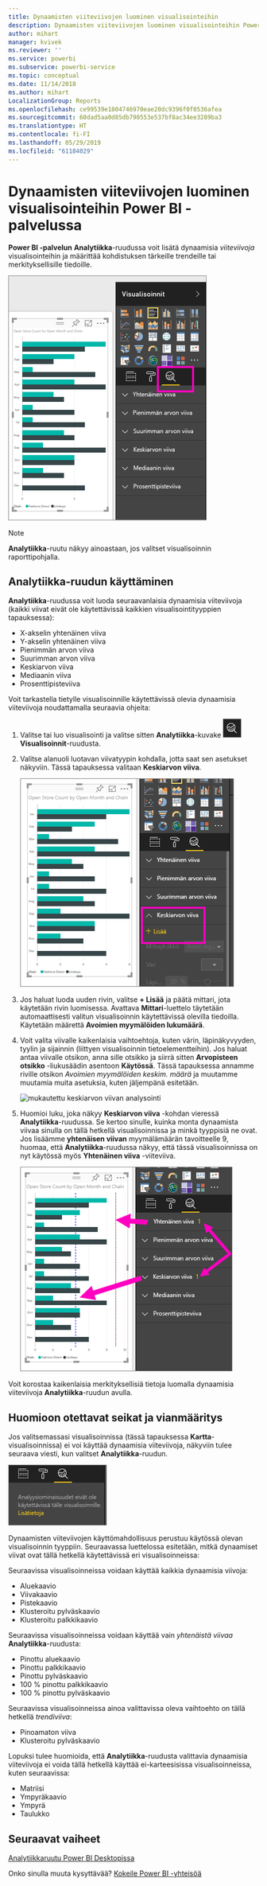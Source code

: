 ```yaml
---
title: Dynaamisten viiteviivojen luominen visualisointeihin
description: Dynaamisten viiteviivojen luominen visualisointeihin Power BI -palvelussa
author: mihart
manager: kvivek
ms.reviewer: ''
ms.service: powerbi
ms.subservice: powerbi-service
ms.topic: conceptual
ms.date: 11/14/2018
ms.author: mihart
LocalizationGroup: Reports
ms.openlocfilehash: ce99539e1804746970eae20dc9396f0f0536afea
ms.sourcegitcommit: 60dad5aa0d85db790553e537bf8ac34ee3289ba3
ms.translationtype: HT
ms.contentlocale: fi-FI
ms.lasthandoff: 05/29/2019
ms.locfileid: "61184029"
---
```

# <a name="create-dynamic-reference-lines-for-visuals-in-the-power-bi-service"></a>Dynaamisten viiteviivojen luominen visualisointeihin Power BI -palvelussa

**Power BI -palvelun** **Analytiikka**-ruudussa voit lisätä dynaamisia *viiteviivoja* visualisointeihin ja määrittää kohdistuksen tärkeille trendeille tai merkityksellisille tiedoille.

![](media/service-analytics-pane/power-bi-analytics-pane.png)

> [!NOTE]
> **Analytiikka**-ruutu näkyy ainoastaan, jos valitset visualisoinnin raporttipohjalla.
> 
> 

## <a name="use-the-analytics-pane"></a>Analytiikka-ruudun käyttäminen
**Analytiikka**-ruudussa voit luoda seuraavanlaisia dynaamisia viiteviivoja (kaikki viivat eivät ole käytettävissä kaikkien visualisointityyppien tapauksessa):

* X-akselin yhtenäinen viiva
* Y-akselin yhtenäinen viiva
* Pienimmän arvon viiva
* Suurimman arvon viiva
* Keskiarvon viiva
* Mediaanin viiva
* Prosenttipisteviiva


Voit tarkastella tietylle visualisoinnille käytettävissä olevia dynaamisia viiteviivoja noudattamalla seuraavia ohjeita:

1. Valitse tai luo visualisointi ja valitse sitten **Analytiikka**-kuvake ![](media/service-analytics-pane/power-bi-analytics-icon.png) **Visualisoinnit**-ruudusta.

2. Valitse alanuoli luotavan viivatyypin kohdalla, jotta saat sen asetukset näkyviin. Tässä tapauksessa valitaan **Keskiarvon viiva**.
   
   ![lisää keskiarvon viiva](media/service-analytics-pane/power-bi-add.png)

3. Jos haluat luoda uuden rivin, valitse **+ Lisää** ja päätä mittari, jota käytetään rivin luomisessa.  Avattava **Mittari**-luettelo täytetään automaattisesti valitun visualisoinnin käytettävissä olevilla tiedoilla. Käytetään määrettä **Avoimien myymälöiden lukumäärä**.

5. Voit valita viivalle kaikenlaisia vaihtoehtoja, kuten värin, läpinäkyvyyden, tyylin ja sijainnin (liittyen visualisoinnin tietoelementteihin). Jos haluat antaa viivalle otsikon, anna sille otsikko ja siirrä sitten **Arvopisteen otsikko** -liukusäädin asentoon **Käytössä**.  Tässä tapauksessa annamme riville otsikon *Avoimien myymälöiden keskim. määrä* ja muutamme muutamia muita asetuksia, kuten jäljempänä esitetään.
   
   ![mukautettu keskiarvon viivan analysointi](media/service-analytics-pane/power-bi-average-line2.png)

1. Huomioi luku, joka näkyy **Keskiarvon viiva** -kohdan vieressä **Analytiikka**-ruudussa. Se kertoo sinulle, kuinka monta dynaamista viivaa sinulla on tällä hetkellä visualisoinnissa ja minkä tyyppisiä ne ovat. Jos lisäämme **yhtenäisen viivan** myymälämäärän tavoitteelle 9, huomaa, että **Analytiikka**-ruudussa näkyy, että tässä visualisoinnissa on nyt käytössä myös **Yhtenäinen viiva** -viiteviiva.
   
   ![](media/service-analytics-pane/power-bi-reference-lines.png)
   

Voit korostaa kaikenlaisia merkityksellisiä tietoja luomalla dynaamisia viiteviivoja **Analytiikka**-ruudun avulla.

## <a name="considerations-and-troubleshooting"></a>Huomioon otettavat seikat ja vianmääritys

Jos valitsemassasi visualisoinnissa (tässä tapauksessa **Kartta**-visualisoinnissa) ei voi käyttää dynaamisia viiteviivoja, näkyviin tulee seuraava viesti, kun valitset **Analytiikka**-ruudun.
   
![analysointi ei ole käytettävissä](media/service-analytics-pane/power-bi-no-lines.png)

Dynaamisten viiteviivojen käyttömahdollisuus perustuu käytössä olevan visualisoinnin tyyppiin. Seuraavassa luettelossa esitetään, mitkä dynaamiset viivat ovat tällä hetkellä käytettävissä eri visualisoinneissa:

Seuraavissa visualisoinneissa voidaan käyttää kaikkia dynaamisia viivoja:

* Aluekaavio
* Viivakaavio
* Pistekaavio
* Klusteroitu pylväskaavio
* Klusteroitu palkkikaavio

Seuraavissa visualisoinneissa voidaan käyttää vain *yhtenäistä viivaa* **Analytiikka**-ruudusta:

* Pinottu aluekaavio
* Pinottu palkkikaavio
* Pinottu pylväskaavio
* 100 % pinottu palkkikaavio
* 100 % pinottu pylväskaavio

Seuraavissa visualisoinneissa ainoa valittavissa oleva vaihtoehto on tällä hetkellä *trendiviiva*:

* Pinoamaton viiva
* Klusteroitu pylväskaavio

Lopuksi tulee huomioida, että **Analytiikka**-ruudusta valittavia dynaamisia viiteviivoja ei voida tällä hetkellä käyttää ei-karteesisissa visualisoinneissa, kuten seuraavissa:

* Matriisi
* Ympyräkaavio
* Ympyrä
* Taulukko

## <a name="next-steps"></a>Seuraavat vaiheet
[Analytiikkaruutu Power BI Desktopissa](desktop-analytics-pane.md)

Onko sinulla muuta kysyttävää? [Kokeile Power BI -yhteisöä](http://community.powerbi.com/)

